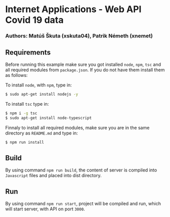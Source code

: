 # Internet Applications - Web API Covid 19 data

### Authors: Matúš Škuta (xskuta04), Patrik Németh (xnemet)

## Requirements

Before running this example make sure you got installed `node`, `npm`, `tsc` and all
required modules from `package.json`.
If you do not have them install them as follows:

To install `node`, with `npm`, type in:

```Bash
$ sudo apt-get install nodejs -y
```

To install `tsc` type in:
```Bash
$ npm i -g tsc
$ sudo apt-get install node-typescript
```

Finnaly to install all required modules, make sure you are in the same directory as `README.md` and type in:
```Bash
$ npm run install
```

## Build

By using command `npm run build`, the content of server is compiled into `Javascript` files and placed into dist directory.

## Run

By using command `npm run start`, project will be compiled and run, which will start server, with API on port `3000`.
